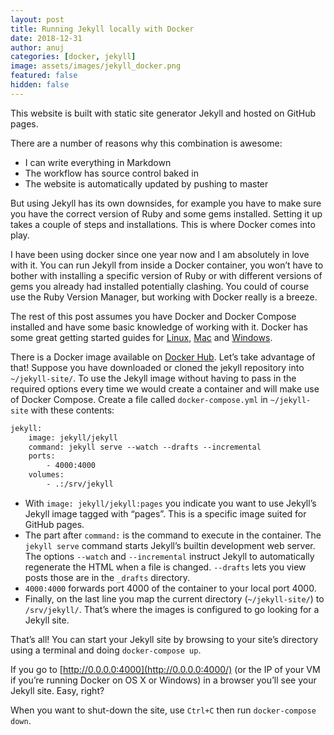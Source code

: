 ```yaml
---
layout: post
title: Running Jekyll locally with Docker
date: 2018-12-31
author: anuj
categories: [docker, jekyll]
image: assets/images/jekyll_docker.png
featured: false
hidden: false
---
```


This website is built with static site generator Jekyll and hosted on GitHub pages. 

There are a number of reasons why this combination is awesome:

- I can write everything in Markdown
- The workflow has source control baked in
- The website is automatically updated by pushing to master

But using Jekyll has its own downsides, for example you have to make sure you have the correct version of Ruby and some gems installed. Setting it up takes a couple of steps and installations. This is where Docker comes into play.

I have been using docker since one year now and I am absolutely in love with it.  You can run Jekyll from inside a Docker container, you won’t have to bother with installing a specific version of Ruby or with different versions of gems you already had installed potentially clashing. You could of course use the Ruby Version Manager, but working with Docker really is a breeze.

The rest of this post assumes you have Docker and Docker Compose installed and have some basic knowledge of working with it. Docker has some great getting started guides for [Linux](https://docs.docker.com/linux/), [Mac](https://docs.docker.com/mac/) and [Windows](https://docs.docker.com/windows/).

There is a Docker image available on [Docker Hub](https://hub.docker.com/r/jekyll/jekyll/). Let’s take advantage of that! Suppose you have downloaded or cloned the jekyll repository into  `~/jekyll-site/`. To use the Jekyll image without having to pass in the required options every time we would create a container and will make use of Docker Compose. Create a file called  `docker-compose.yml` in `~/jekyll-site` with these contents:

```dockerfile
jekyll:
    image: jekyll/jekyll
    command: jekyll serve --watch --drafts --incremental
    ports:
        - 4000:4000
    volumes:
        - .:/srv/jekyll
```

- With `image: jekyll/jekyll:pages` you indicate you want to use Jekyll’s Jekyll image tagged with “pages”. This is a specific image suited for GitHub pages.
- The part after `command:` is the command to execute in the container. The `jekyll serve` command starts Jekyll’s builtin development web server. The options `--watch` and `--incremental` instruct Jekyll to automatically regenerate the HTML when a file is changed. `--drafts` lets you view posts those are in the `_drafts` directory.
- `4000:4000` forwards port 4000 of the container to your local port 4000.
- Finally, on the last line you map the current directory (`~/jekyll-site/`) to `/srv/jekyll/`. That’s where the images is configured to go looking for a Jekyll site.

That’s all! You can start your Jekyll site by browsing to your site’s directory using a terminal and doing `docker-compose up`.

If you go to [http://0.0.0.0:4000](http://0.0.0.0:4000/) (or the IP of your VM if you’re running Docker on OS X or Windows) in a browser you’ll see your Jekyll site. Easy, right?

When you want to shut-down the site, use `Ctrl+C` then run `docker-compose down`.